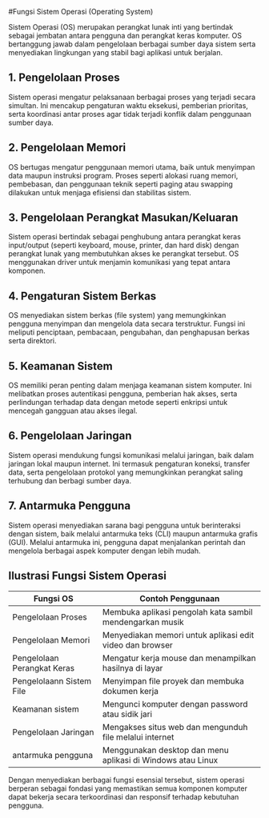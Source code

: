 #Fungsi Sistem Operasi (Operating System)

Sistem Operasi (OS) merupakan perangkat lunak inti yang bertindak sebagai jembatan antara pengguna dan perangkat keras komputer. OS bertanggung jawab dalam pengelolaan berbagai sumber daya sistem serta menyediakan lingkungan yang stabil bagi aplikasi untuk berjalan.

## 1. Pengelolaan Proses
Sistem operasi mengatur pelaksanaan berbagai proses yang terjadi secara simultan. Ini mencakup pengaturan waktu eksekusi, pemberian prioritas, serta koordinasi antar proses agar tidak terjadi konflik dalam penggunaan sumber daya.

## 2. Pengelolaan Memori
OS bertugas mengatur penggunaan memori utama, baik untuk menyimpan data maupun instruksi program. Proses seperti alokasi ruang memori, pembebasan, dan penggunaan teknik seperti paging atau swapping dilakukan untuk menjaga efisiensi dan stabilitas sistem.

## 3. Pengelolaan Perangkat Masukan/Keluaran
Sistem operasi bertindak sebagai penghubung antara perangkat keras input/output (seperti keyboard, mouse, printer, dan hard disk) dengan perangkat lunak yang membutuhkan akses ke perangkat tersebut. OS menggunakan driver untuk menjamin komunikasi yang tepat antara komponen.

## 4. Pengaturan Sistem Berkas
OS menyediakan sistem berkas (file system) yang memungkinkan pengguna menyimpan dan mengelola data secara terstruktur. Fungsi ini meliputi penciptaan, pembacaan, pengubahan, dan penghapusan berkas serta direktori.

## 5. Keamanan Sistem
OS memiliki peran penting dalam menjaga keamanan sistem komputer. Ini melibatkan proses autentikasi pengguna, pemberian hak akses, serta perlindungan terhadap data dengan metode seperti enkripsi untuk mencegah gangguan atau akses ilegal.

## 6. Pengelolaan Jaringan
Sistem operasi mendukung fungsi komunikasi melalui jaringan, baik dalam jaringan lokal maupun internet. Ini termasuk pengaturan koneksi, transfer data, serta pengelolaan protokol yang memungkinkan perangkat saling terhubung dan berbagi sumber daya.

## 7. Antarmuka Pengguna
Sistem operasi menyediakan sarana bagi pengguna untuk berinteraksi dengan sistem, baik melalui antarmuka teks (CLI) maupun antarmuka grafis (GUI). Melalui antarmuka ini, pengguna dapat menjalankan perintah dan mengelola berbagai aspek komputer dengan lebih mudah.

## Ilustrasi Fungsi Sistem Operasi
| Fungsi OS                   | Contoh Penggunaan                                           |
|-----------------------------|-------------------------------------------------------------|
| Pengelolaan Proses          | Membuka aplikasi pengolah kata sambil mendengarkan musik    |
| Pengelolaan Memori          | Menyediakan memori untuk aplikasi edit video dan browser    |
| Pengelolaan Perangkat Keras | Mengatur kerja mouse dan menampilkan hasilnya di layar      |
| Pengelolaann Sistem File    | Menyimpan file proyek dan membuka dokumen kerja             |
| Keamanan sistem             | Mengunci komputer dengan password atau sidik jari           |
| Pengelolaan Jaringan        | Mengakses situs web dan mengunduh file melalui internet     |
| antarmuka pengguna          | Menggunakan desktop dan menu aplikasi di Windows atau Linux |

Dengan menyediakan berbagai fungsi esensial tersebut, sistem operasi berperan sebagai fondasi yang memastikan semua komponen komputer dapat bekerja secara terkoordinasi dan responsif terhadap kebutuhan pengguna.
